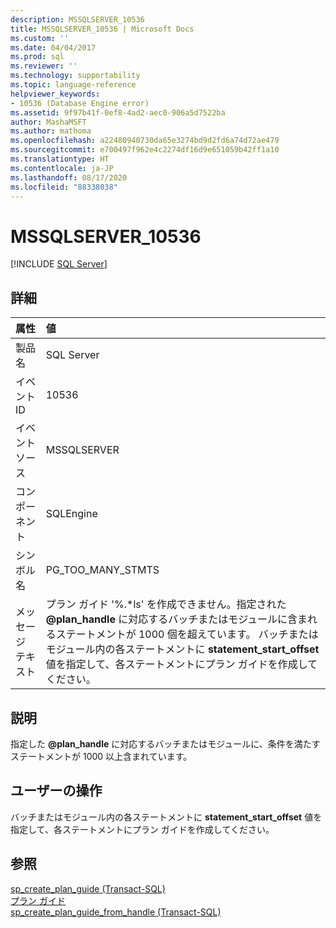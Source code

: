 ```yaml
---
description: MSSQLSERVER_10536
title: MSSQLSERVER_10536 | Microsoft Docs
ms.custom: ''
ms.date: 04/04/2017
ms.prod: sql
ms.reviewer: ''
ms.technology: supportability
ms.topic: language-reference
helpviewer_keywords:
- 10536 (Database Engine error)
ms.assetid: 9f97b41f-0ef8-4ad2-aec0-906a5d7522ba
author: MashaMSFT
ms.author: mathoma
ms.openlocfilehash: a22480940730da65e3274bd9d2fd6a74d72ae479
ms.sourcegitcommit: e700497f962e4c2274df16d9e651059b42ff1a10
ms.translationtype: HT
ms.contentlocale: ja-JP
ms.lasthandoff: 08/17/2020
ms.locfileid: "88338038"
---
```

# <a name="mssqlserver_10536"></a>MSSQLSERVER_10536
 [!INCLUDE [SQL Server](../../includes/applies-to-version/sqlserver.md)]
  
## <a name="details"></a>詳細  
  
| 属性 | 値 |  
| :-------- | :---- |  
|製品名|SQL Server|  
|イベント ID|10536|  
|イベント ソース|MSSQLSERVER|  
|コンポーネント|SQLEngine|  
|シンボル名|PG_TOO_MANY_STMTS|  
|メッセージ テキスト|プラン ガイド '%.\*ls' を作成できません。指定された **\@plan_handle** に対応するバッチまたはモジュールに含まれるステートメントが 1000 個を超えています。 バッチまたはモジュール内の各ステートメントに **statement_start_offset** 値を指定して、各ステートメントにプラン ガイドを作成してください。|  
  
## <a name="explanation"></a>説明  
指定した **\@plan_handle** に対応するバッチまたはモジュールに、条件を満たすステートメントが 1000 以上含まれています。  
  
## <a name="user-action"></a>ユーザーの操作  
バッチまたはモジュール内の各ステートメントに **statement_start_offset** 値を指定して、各ステートメントにプラン ガイドを作成してください。  
  
## <a name="see-also"></a>参照  
[sp_create_plan_guide &#40;Transact-SQL&#41;](~/relational-databases/system-stored-procedures/sp-create-plan-guide-transact-sql.md)  
[プラン ガイド](~/relational-databases/performance/plan-guides.md)  
[sp_create_plan_guide_from_handle &#40;Transact-SQL&#41;](~/relational-databases/system-stored-procedures/sp-create-plan-guide-from-handle-transact-sql.md)  
  
